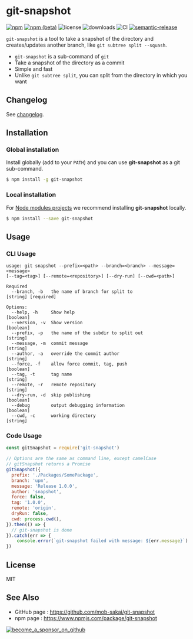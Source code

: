 # git-snapshot

[![npm](https://img.shields.io/npm/v/git-snapshot)](https://www.npmjs.com/package/git-snapshot)
[![npm (beta)](https://img.shields.io/npm/v/git-snapshot/beta)](https://www.npmjs.com/package/git-snapshot/v/beta)
![license](https://img.shields.io/npm/l/git-snapshot)
![downloads](https://img.shields.io/npm/dy/git-snapshot)
![CI](https://github.com/mob-sakai/git-snapshot/workflows/CI/badge.svg)
[![semantic-release](https://img.shields.io/badge/%20%20%F0%9F%93%A6%F0%9F%9A%80-semantic--release-e10079.svg)](https://github.com/semantic-release/semantic-release)

`git-snapshot` is a tool to take a snapshot of the directory and creates/updates another branch, like `git subtree split --squash`.

- `git-snapshot` is a sub-command of `git`
- Take a snapshot of the directory as a commit
- Simple and fast
- Unlike `git subtree split`, you can split from the directory in which you want

## Changelog

See [changelog](https://github.com/mob-sakai/git-snapshot/blob/master/CHANGELOG.md).

## Installation

### Global installation

Install globally (add to your `PATH`) and you can use **git-snapshot** as a git sub-command.

```bash
$ npm install -g git-snapshot 
```

### Local installation

For [Node modules projects](https://docs.npmjs.com/getting-started/creating-node-modules) we recommend installing **git-snapshot** locally.

```bash
$ npm install --save git-snapshot 
```

## Usage

### CLI Usage

```
usage: git snapshot --prefix=<path> --branch=<branch> --message=<message>
[--tag=<tag>] [--remote=<repository>] [--dry-run] [--cwd=<path>]

Required
  --branch, -b   the name of branch for split to                 [string] [required]

Options:
  --help, -h     Show help                                                 [boolean]
  --version, -v  Show version                                              [boolean]
  --prefix, -p   the name of the subdir to split out                        [string]
  --message, -m  commit message                                             [string]
  --author, -a   override the commit author                                 [string]
  --force, -f    allow force commit, tag, push                             [boolean]
  --tag, -t      tag name                                                   [string]
  --remote, -r   remote repository                                          [string]
  --dry-run, -d  skip publishing                                           [boolean]
  --debug        output debugging information                              [boolean]
  --cwd, -c      working directory                                          [string]
```

### Code Usage

```js
const gitSnapshot = require('git-snapshot')

// Options are the same as command line, except camelCase
// gitSnapshot returns a Promise
gitSnapshot({
  prefix: './Packages/SomePackage',
  branch: 'upm',
  message: 'Release 1.0.0',
  author: 'snapshot',
  force: false,
  tag: '1.0.0',
  remote: 'origin',
  dryRun: false,
  cwd: process.cwd(),
}).then(() => {
  // git-snapshot is done
}).catch(err => {
    console.error(`git-snapshot failed with message: ${err.message}`)
})
```

## License

MIT

## See Also

- GitHub page : https://github.com/mob-sakai/git-snapshot
- npm page : https://www.npmjs.com/package/git-snapshot

[![become_a_sponsor_on_github](https://user-images.githubusercontent.com/12690315/66942881-03686280-f085-11e9-9586-fc0b6011029f.png)](https://github.com/users/mob-sakai/sponsorship)
